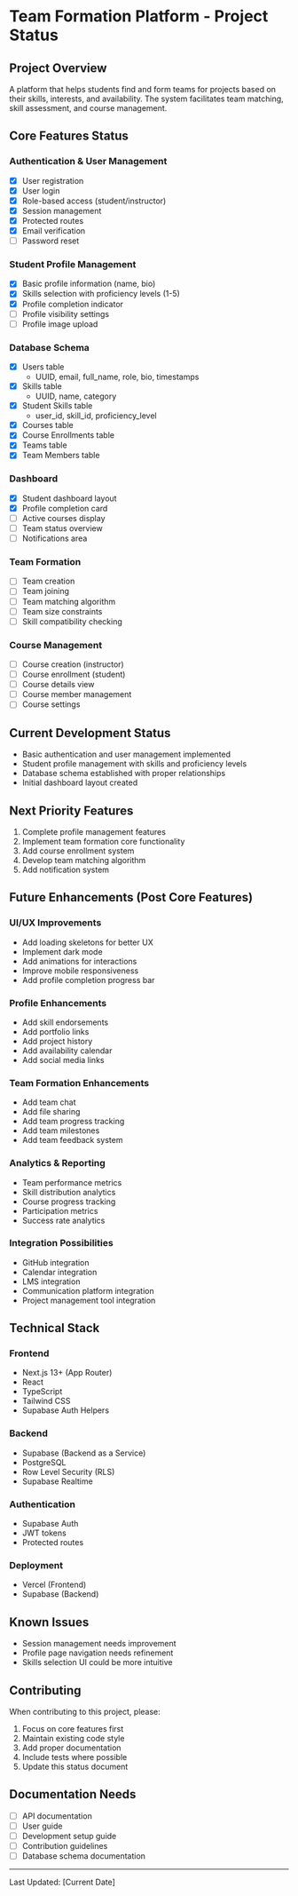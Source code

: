 # Team Formation Platform - Project Status

## Project Overview
A platform that helps students find and form teams for projects based on their skills, interests, and availability. The system facilitates team matching, skill assessment, and course management.

## Core Features Status

### Authentication & User Management
- [x] User registration
- [x] User login
- [x] Role-based access (student/instructor)
- [x] Session management
- [x] Protected routes
- [x] Email verification
- [ ] Password reset

### Student Profile Management
- [x] Basic profile information (name, bio)
- [x] Skills selection with proficiency levels (1-5)
- [x] Profile completion indicator
- [ ] Profile visibility settings
- [ ] Profile image upload

### Database Schema
- [x] Users table
  - UUID, email, full_name, role, bio, timestamps
- [x] Skills table
  - UUID, name, category
- [x] Student Skills table
  - user_id, skill_id, proficiency_level
- [x] Courses table
- [x] Course Enrollments table
- [x] Teams table
- [x] Team Members table

### Dashboard
- [x] Student dashboard layout
- [x] Profile completion card
- [ ] Active courses display
- [ ] Team status overview
- [ ] Notifications area

### Team Formation
- [ ] Team creation
- [ ] Team joining
- [ ] Team matching algorithm
- [ ] Team size constraints
- [ ] Skill compatibility checking

### Course Management
- [ ] Course creation (instructor)
- [ ] Course enrollment (student)
- [ ] Course details view
- [ ] Course member management
- [ ] Course settings

## Current Development Status
- Basic authentication and user management implemented
- Student profile management with skills and proficiency levels
- Database schema established with proper relationships
- Initial dashboard layout created

## Next Priority Features
1. Complete profile management features
2. Implement team formation core functionality
3. Add course enrollment system
4. Develop team matching algorithm
5. Add notification system

## Future Enhancements (Post Core Features)

### UI/UX Improvements
- Add loading skeletons for better UX
- Implement dark mode
- Add animations for interactions
- Improve mobile responsiveness
- Add profile completion progress bar

### Profile Enhancements
- Add skill endorsements
- Add portfolio links
- Add project history
- Add availability calendar
- Add social media links

### Team Formation Enhancements
- Add team chat
- Add file sharing
- Add team progress tracking
- Add team milestones
- Add team feedback system

### Analytics & Reporting
- Team performance metrics
- Skill distribution analytics
- Course progress tracking
- Participation metrics
- Success rate analytics

### Integration Possibilities
- GitHub integration
- Calendar integration
- LMS integration
- Communication platform integration
- Project management tool integration

## Technical Stack

### Frontend
- Next.js 13+ (App Router)
- React
- TypeScript
- Tailwind CSS
- Supabase Auth Helpers

### Backend
- Supabase (Backend as a Service)
- PostgreSQL
- Row Level Security (RLS)
- Supabase Realtime

### Authentication
- Supabase Auth
- JWT tokens
- Protected routes

### Deployment
- Vercel (Frontend)
- Supabase (Backend)

## Known Issues
- Session management needs improvement
- Profile page navigation needs refinement
- Skills selection UI could be more intuitive

## Contributing
When contributing to this project, please:
1. Focus on core features first
2. Maintain existing code style
3. Add proper documentation
4. Include tests where possible
5. Update this status document

## Documentation Needs
- [ ] API documentation
- [ ] User guide
- [ ] Development setup guide
- [ ] Contribution guidelines
- [ ] Database schema documentation

---

Last Updated: [Current Date] 